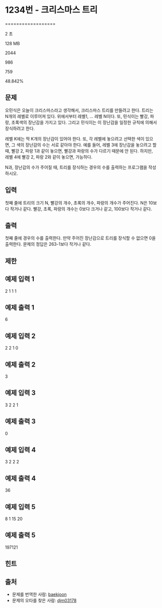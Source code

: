 # 1234번 - 크리스마스 트리


==================

2 초

128 MB

2044

986

759

48.842%

문제
--

오민식은 오늘이 크리스마스라고 생각해서, 크리스마스 트리를 만들려고 한다. 트리는 N개의 레벨로 이루어져 있다. 위에서부터 레벨1, ... 레벨 N이다. 또, 민식이는 빨강, 파랑, 초록색의 장난감을 가지고 있다. 그리고 민식이는 이 장난감을 일정한 규칙에 의해서 장식하려고 한다.

레벨 K에는 딱 K개의 장난감이 있어야 한다. 또, 각 레벨에 놓으려고 선택한 색이 있으면, 그 색의 장난감의 수는 서로 같아야 한다. 예를 들어, 레벨 3에 장난감을 놓으려고 할 때, 빨강 2, 파랑 1과 같이 놓으면, 빨강과 파랑의 수가 다르기 때문에 안 된다. 하지만, 레벨 4에 빨강 2, 파랑 2와 같이 놓으면, 가능하다.

N과, 장난감의 수가 주어질 때, 트리를 장식하는 경우의 수를 출력하는 프로그램을 작성하시오.

입력
--

첫째 줄에 트리의 크기 N, 빨강의 개수, 초록의 개수, 파랑의 개수가 주어진다. N은 10보다 작거나 같다. 빨강, 초록, 파랑의 개수는 0보다 크거나 같고, 100보다 작거나 같다.

출력
--

첫째 줄에 경우의 수를 출력한다. 만약 주어진 장난감으로 트리를 장식할 수 없으면 0을 출력한다. 문제의 정답은 263\-1보다 작거나 같다.

제한
--

예제 입력 1
-------

2 1 1 1

예제 출력 1
-------

6

예제 입력 2
-------

2 2 1 0

예제 출력 2
-------

3

예제 입력 3
-------

3 2 2 1

예제 출력 3
-------

0

예제 입력 4
-------

3 2 2 2

예제 출력 4
-------

36

예제 입력 5
-------

8 1 15 20

예제 출력 5
-------

197121

힌트
--

출처
--

*   문제를 번역한 사람: [baekjoon](/user/baekjoon)
*   문제의 오타를 찾은 사람: [djm03178](/user/djm03178)